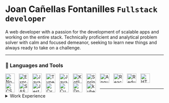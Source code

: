 # Joan Cañellas Fontanilles `Fullstack developer`

A web developer with a passion for the development of scalable apps and working on the entire stack. Technically proficient and analytical problem solver with calm and focused demeanor, seeking to learn new things and always ready to take on a challenge.

---

### 🧰 Languages and Tools

<img align="left" alt="NodeJS" width="30px" style="padding-right:10px;" src="https://cdn.jsdelivr.net/gh/devicons/devicon/icons/nodejs/nodejs-original.svg" />
<img align="left" alt="ExpressJS" width="30px" style="padding-right:10px;" src="https://cdn.jsdelivr.net/gh/devicons/devicon/icons/express/express-original.svg" />
<img align="left" alt="JavaScript" width="30px" style="padding-right:10px;" src="https://cdn.jsdelivr.net/gh/devicons/devicon/icons/javascript/javascript-plain.svg" />
<img align="left" alt="TypeScript" width="30px" style="padding-right:10px;" src="https://cdn.jsdelivr.net/gh/devicons/devicon/icons/typescript/typescript-plain.svg" />

<img align="left" alt="Java" width="30px" style="padding-right:10px;" src="https://cdn.jsdelivr.net/gh/devicons/devicon/icons/java/java-original.svg"/>
<img align="left" alt="Kotlin" width="30px" style="padding-right:10px;" src="https://cdn.jsdelivr.net/gh/devicons/devicon/icons/kotlin/kotlin-original.svg"/>
<img align="left" alt="Spring" width="30px" style="padding-right:10px;" src="https://cdn.jsdelivr.net/gh/devicons/devicon/icons/spring/spring-original.svg" />

<img align="left" alt="Angular" width="30px" style="padding-right:10px;" src="https://cdn.jsdelivr.net/gh/devicons/devicon/icons/angularjs/angularjs-plain.svg" />
<img align="left" alt="React" width="30px" style="padding-right:10px;" src="https://cdn.jsdelivr.net/gh/devicons/devicon/icons/react/react-original.svg" />
<img align="left" alt="Redux" width="30px" style="padding-right:10px;" src="https://cdn.jsdelivr.net/gh/devicons/devicon/icons/redux/redux-original.svg" />
<img align="left" alt="HTML" width="30px" style="padding-right:10px;" src="https://cdn.jsdelivr.net/gh/devicons/devicon/icons/html5/html5-plain.svg" />
<img align="left" alt="CSS" width="30px" style="padding-right:10px;" src="https://cdn.jsdelivr.net/gh/devicons/devicon/icons/css3/css3-plain.svg" />
<img align="left" alt="SASS" width="30px" style="padding-right:10px;" src="https://cdn.jsdelivr.net/gh/devicons/devicon/icons/sass/sass-original.svg" />

<img align="left" alt="Jest" width="30px" style="padding-right:10px;" src="https://cdn.jsdelivr.net/gh/devicons/devicon/icons/jest/jest-plain.svg" />
<img align="left" alt="Cypress" width="30px" style="padding-right:10px;" src="https://iconape.com/wp-content/files/gj/370774/svg/370774.svg" />
<img align="left" alt="Cucumber" width="30px" style="padding-right:10px;" src="https://cdn.jsdelivr.net/gh/devicons/devicon/icons/cucumber/cucumber-plain.svg" />

<img align="left" alt="Docker" width="30px" style="padding-right:10px;" src="https://cdn.jsdelivr.net/gh/devicons/devicon/icons/docker/docker-plain.svg" />
<img align="left" alt="kubernetes" width="30px" style="padding-right:10px;" src="https://cdn.jsdelivr.net/gh/devicons/devicon/icons/kubernetes/kubernetes-plain.svg" />

<br />
<br />

---

<details>
  <summary>Work Experience</summary>
  
  <br />
  <br />
  
  **Senior Fullstack Developer** @ ClearPeaks
  
  06/2021 - 09/2022, Reus, Spain 
  
  Worked for a retail company on multiple projects involving the development of web applications that serve as the frontend for AI-based algorithms.
  * Determining coding requirements for specialized scripts. 
  * Work closely with customers in the specification and design of systems. 
  * Collaborate with a UX team to provide intuitive graphical user interfaces to enhance the user experience. 
  * Data storage, retrieval and manipulation for optimal performance. 
  * Creating and executing unit tests and performing application testing (e2e and performance). 
  * Familiarity with DevOps tools such as Jenkins for CI/CD, and deployment using K8s. 
  
  **Mid Fullstack Developer** @ ClearPeaks
  09/2020 - 06/2021, Reus, Spain 
  
  Development of a web based BI application for larger corporations.
  * Maintain complex technology infrastructure and communication between multiple services. 
  * Developed full stack web application for data visualization, with a voice and gesture-driven UI/UX.
  * Assisted in developing and implementing systems architecture designs, patterns and approaches. 
  * Worked with development methodologies such as Agile and Scrum.
  
  **Fullstack Developer** @ FM logistics (IKEA)
  12/2017 - 09/2020, Valls, Spain 
  
  Working on internal projects to help a warehouse management.
  * Effective software development based on business goals and business needs.
  * Worked closely in the development stage of many programs and services.
  * Management, optimisation and maintenance of a logistic system.
  
</details>
